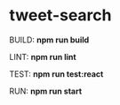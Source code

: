 # tweet-search

BUILD:
<strong>npm run build </strong>


LINT:
<strong>npm run lint</strong>


TEST:
<strong>npm run test:react</strong>


RUN:
<strong>npm run start </strong>
